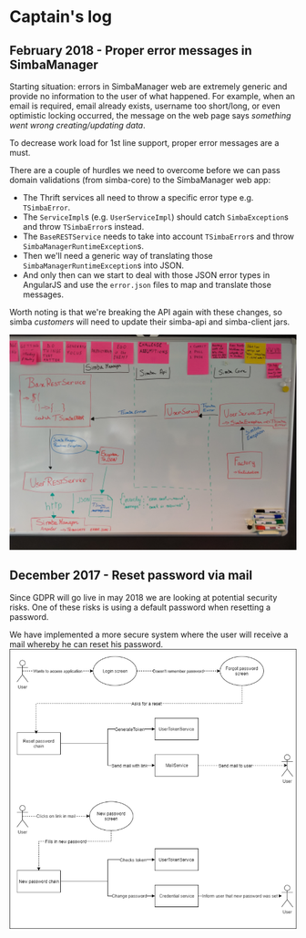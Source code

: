 # Captain's log
## February 2018 - Proper error messages in SimbaManager
Starting situation: errors in SimbaManager web are extremely generic and provide no information to the user of what happened.
For example, when an email is required, email already exists, username too short/long, or even optimistic locking occurred, the message on the web page says _something went wrong creating/updating data_.

To decrease work load for 1st line support, proper error messages are a must.

There are a couple of hurdles we need to overcome before we can pass domain validations (from simba-core) to the SimbaManager web app:

* The Thrift services all need to throw a specific error type e.g. `TSimbaError`.
* The `ServiceImpl`s (e.g. `UserServiceImpl`) should catch `SimbaException`s and throw `TSimbaError`s instead.
* The `BaseRESTService` needs to take into account `TSimbaError`s and throw `SimbaManagerRuntimeException`s.
* Then we'll need a generic way of translating those `SimbaManagerRuntimeException`s into JSON.
* And only then can we start to deal with those JSON error types in AngularJS and use the `error.json` files to map and translate those messages.

Worth noting is that we're breaking the API again with these changes, so simba _customers_ will need to update their simba-api and simba-client jars.

![Image about SimbaManager Exceptions](svf4521-SIMBA.jpg "improving simbamanager exceptions")


## December 2017 - Reset password via mail
Since GDPR will go live in may 2018 we are looking at potential security risks. 
One of these risks is using a default password when resetting a password.

We have implemented a more secure system where the user will receive a mail whereby he can reset his password.
![Image about reset password via mai](SVF-3454-Simba.png "Reset password via mail")
